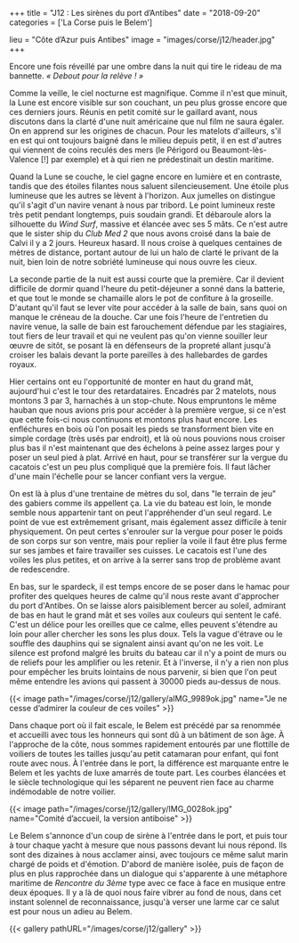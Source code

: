 +++
title = "J12 : Les sirènes du port d’Antibes"
date = "2018-09-20"
categories = ['La Corse puis le Belem']

lieu = "Côte d’Azur puis Antibes"
image = "images/corse/j12/header.jpg"
+++

Encore une fois réveillé par une ombre dans la nuit qui tire le rideau de ma bannette. _&laquo; Debout pour la relève ! &raquo;_

Comme la veille, le ciel nocturne est magnifique. Comme il n'est que minuit, la Lune est encore visible sur son couchant, un peu plus grosse encore que ces derniers jours. Réunis en petit comité sur le gaillard avant, nous discutons dans la clarté d'une nuit américaine que nul film ne saura égaler.
On en apprend sur les origines de chacun. Pour les matelots d'ailleurs, s'il en est qui ont toujours baigné dans le milieu depuis petit, il en est d'autres qui viennent de coins reculés des mers (le Périgord ou Beaumont-lès-Valence [!] par exemple) et à qui rien ne prédestinait un destin maritime.

Quand la Lune se couche, le ciel gagne encore en lumière et en contraste, tandis que des étoiles filantes nous saluent silencieusement. Une étoile plus lumineuse que les autres se lèvent à l'horizon. Aux jumelles on distingue qu'il s'agit d'un navire venant à nous par tribord. Le point lumineux reste très petit pendant longtemps, puis soudain grandi. Et débaroule alors la silhouette du _Wind Surf_, massive et élancée avec ses 5 mâts. Ce n'est autre que le sister ship du _Club Med 2_ que nous avons croisé dans la baie de Calvi il y a 2 jours. Heureux hasard. 
Il nous croise à quelques centaines de mètres de distance, portant autour de lui un halo de clarté le privant de la nuit, bien loin de notre sobriété lumineuse qui nous ouvre les cieux.

La seconde partie de la nuit est aussi courte que la première. Car il devient difficile de dormir quand l'heure du petit-déjeuner a sonné dans la batterie, et que tout le monde se chamaille alors le pot de confiture à la groseille. D'autant qu'il faut se lever vite pour accéder à la salle de bain, sans quoi on manque le créneau de la douche. Car une fois l'heure de l'entretien du navire venue, la salle de bain est farouchement défendue par les stagiaires, tout fiers de leur travail et qui ne veulent pas qu'on vienne souiller leur œuvre de sitôt, se posant là en défenseurs de la propreté allant jusqu'à croiser les balais devant la porte pareilles à des hallebardes de gardes royaux.

Hier certains ont eu l'opportunité de monter en haut du grand mât, aujourd'hui c'est le tour des retardataires. Encadrés par 2 matelots, nous montons 3 par 3, harnachés à un stop-chute. Nous empruntons le même hauban que nous avions pris pour accéder à la première vergue, si ce n'est que cette fois-ci nous continuons et montons plus haut encore. Les enfléchures en bois où l'on posait les pieds se transforment bien vite en simple cordage (très usés par endroit), et là où nous pouvions nous croiser plus bas il n'est maintenant que des échelons à peine assez larges pour y poser un seul pied à plat. Arrivé en haut, pour se transférer sur la vergue du cacatois c'est un peu plus compliqué que la première fois. Il faut lâcher d'une main l'échelle pour se lancer confiant vers la vergue.

On est là à plus d'une trentaine de mètres du sol, dans "le terrain de jeu" des gabiers comme ils appellent ça. La vie du bateau est loin, le monde semble nous appartenir tant on peut l'appréhender d'un seul regard. Le point de vue est extrêmement grisant, mais également assez difficile à tenir physiquement. On peut certes s'enrouler sur la vergue pour poser le poids de son corps sur son ventre, mais pour replier la voile il faut être plus ferme sur ses jambes et faire travailler ses cuisses. Le cacatois est l'une des voiles les plus petites, et on arrive à la serrer sans trop de problème avant de redescendre.

En bas, sur le spardeck, il est temps encore de se poser dans le hamac pour profiter des quelques heures de calme qu'il nous reste avant d'approcher du port d'Antibes. On se laisse alors paisiblement bercer au soleil, admirant de bas en haut le grand mât et ses voiles aux couleurs qui sentent le café. C'est un délice pour les oreilles que ce calme, elles peuvent s'étendre au loin pour aller chercher les sons les plus doux. Tels la vague d'étrave ou le souffle des dauphins qui se signalent ainsi avant qu'on ne les voit. Le silence est profond malgré les bruits du bateau car il n'y a point de murs ou de reliefs pour les amplifier ou les retenir. Et à l'inverse, il n'y a rien non plus pour empêcher les bruits lointains de nous parvenir, si bien que l'on peut même entendre les avions qui passent à 30000 pieds au-dessus de nous.

{{< image path="/images/corse/j12/gallery/aIMG_9989ok.jpg" name="Je ne cesse d’admirer la couleur de ces voiles" >}}


Dans chaque port où il fait escale, le Belem est précédé par sa renommée et accueilli avec tous les honneurs qui sont dû à un bâtiment de son âge. À l'approche de la côte, nous sommes rapidement entourés par une flottille de voiliers de toutes les tailles jusqu'au petit catamaran pour enfant, qui font route avec nous. À l'entrée dans le port, la différence est marquante entre le Belem et les yachts de luxe amarrés de toute part. Les courbes élancées et le siècle technologique qui les séparent ne peuvent rien face au charme indémodable de notre voilier.

{{< image path="/images/corse/j12/gallery/IMG_0028ok.jpg" name="Comité d’accueil, la version antiboise" >}}

Le Belem s'annonce d'un coup de sirène à l'entrée dans le port, et puis tour à tour chaque yacht à mesure que nous passons devant lui nous répond. Ils sont des dizaines à nous acclamer ainsi, avec toujours ce même salut marin chargé de poids et d'émotion. D'abord de manière isolée, puis de façon de plus en plus rapprochée dans un dialogue qui s'apparente à une métaphore maritime de _Rencontre du 3ème_ type avec ce face à face en musique entre deux époques. Il y a là de quoi nous faire vibrer au fond de nous, dans cet instant solennel de reconnaissance, jusqu'à verser une larme car ce salut est pour nous un adieu au Belem.

{{< gallery pathURL="/images/corse/j12/gallery" >}}